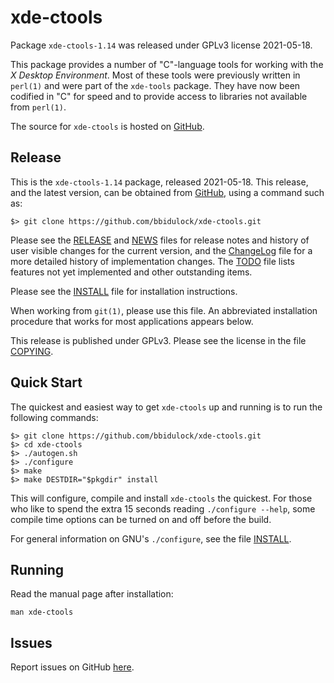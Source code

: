 [xde-ctools -- read me first file.  2021-05-18]: #

xde-ctools
===============

Package `xde-ctools-1.14` was released under GPLv3 license 2021-05-18.

This package provides a number of "C"-language tools for working with
the _X Desktop Environment_.  Most of these tools were previously
written in `perl(1)` and were part of the `xde-tools` package.  They
have now been codified in "C" for speed and to provide access to
libraries not available from `perl(1)`.

The source for `xde-ctools` is hosted on [GitHub][1].

Release
-------

This is the `xde-ctools-1.14` package, released 2021-05-18.  This release,
and the latest version, can be obtained from [GitHub][1], using a command
such as:

    $> git clone https://github.com/bbidulock/xde-ctools.git

Please see the [RELEASE][3] and [NEWS][4] files for release notes and
history of user visible changes for the current version, and the
[ChangeLog][5] file for a more detailed history of implementation changes.
The [TODO][6] file lists features not yet implemented and other outstanding
items.


Please see the [INSTALL][8] file for installation instructions.

When working from `git(1)`, please use this file.  An abbreviated
installation procedure that works for most applications appears below.

This release is published under GPLv3.  Please see the license in the file
[COPYING][10].


Quick Start
-----------

The quickest and easiest way to get `xde-ctools` up and running is to run
the following commands:

    $> git clone https://github.com/bbidulock/xde-ctools.git
    $> cd xde-ctools
    $> ./autogen.sh
    $> ./configure
    $> make
    $> make DESTDIR="$pkgdir" install

This will configure, compile and install `xde-ctools` the quickest.  For
those who like to spend the extra 15 seconds reading `./configure --help`,
some compile time options can be turned on and off before the build.

For general information on GNU's `./configure`, see the file [INSTALL][8].


Running
-------

Read the manual page after installation:

    man xde-ctools


Issues
------

Report issues on GitHub [here][2].



[1]: https://github.com/bbidulock/xde-ctools
[2]: https://github.com/bbidulock/xde-ctools/issues
[3]: https://github.com/bbidulock/xde-ctools/blob/1.14/RELEASE
[4]: https://github.com/bbidulock/xde-ctools/blob/1.14/NEWS
[5]: https://github.com/bbidulock/xde-ctools/blob/1.14/ChangeLog
[6]: https://github.com/bbidulock/xde-ctools/blob/1.14/TODO
[7]: https://github.com/bbidulock/xde-ctools/blob/1.14/COMPLIANCE
[8]: https://github.com/bbidulock/xde-ctools/blob/1.14/INSTALL
[9]: https://github.com/bbidulock/xde-ctools/blob/1.14/LICENSE
[10]: https://github.com/bbidulock/xde-ctools/blob/1.14/COPYING

[ vim: set ft=markdown sw=4 tw=80 nocin nosi fo+=tcqlorn spell: ]: #
